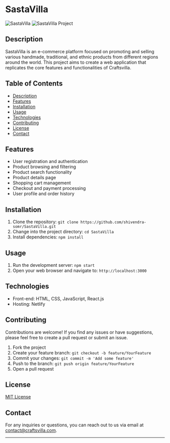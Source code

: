 # SastaVilla

![SastaVilla](https://github.com/shivendra-somr/SastaVilla/assets/123854927/7282a3b0-5346-472f-9893-a17e92e9acd4)
![SastaVilla Project](https://github.com/shivendra-somr/SastaVilla/assets/123854927/d9be544c-30a7-4d8d-8400-07848ed9bdf4)

## Description

SastaVilla is an e-commerce platform focused on promoting and selling various handmade, traditional, and ethnic products from different regions around the world. This project aims to create a web application that replicates the core features and functionalities of Craftsvilla.

## Table of Contents

- [Description](#description)
- [Features](#features)
- [Installation](#installation)
- [Usage](#usage)
- [Technologies](#technologies)
- [Contributing](#contributing)
- [License](#license)
- [Contact](#contact)

## Features

- User registration and authentication
- Product browsing and filtering
- Product search functionality
- Product details page
- Shopping cart management
- Checkout and payment processing
- User profile and order history

## Installation

1. Clone the repository: `git clone https://github.com/shivendra-somr/SastaVilla.git`
2. Change into the project directory: `cd SastaVilla`
3. Install dependencies: `npm install`

## Usage

1. Run the development server: `npm start`
2. Open your web browser and navigate to: `http://localhost:3000`

## Technologies

- Front-end: HTML, CSS, JavaScript, React.js
- Hosting: Netlify

## Contributing

Contributions are welcome! If you find any issues or have suggestions, please feel free to create a pull request or submit an issue.

1. Fork the project
2. Create your feature branch: `git checkout -b feature/YourFeature`
3. Commit your changes: `git commit -m 'Add some feature'`
4. Push to the branch: `git push origin feature/YourFeature`
5. Open a pull request

## License

[MIT License](LICENSE)

## Contact

For any inquiries or questions, you can reach out to us via email at contact@craftsvilla.com.

---
